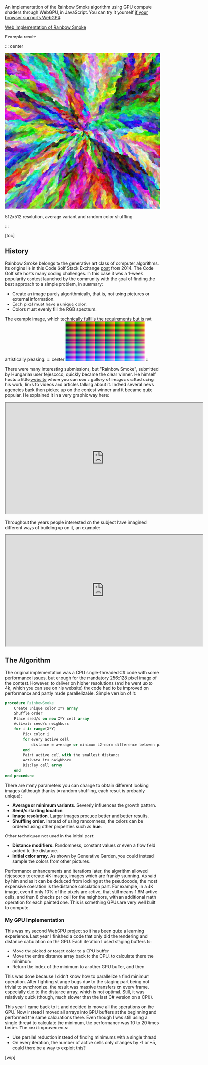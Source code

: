 An implementation of the Rainbow Smoke algorithm using GPU compute shaders through WebGPU, in JavaScript. You can try it yourself [if your browser supports WebGPU](https://caniuse.com/?search=web%20gpu):

[Web implementation of Rainbow Smoke](../../content/JSexperiments/GPUrainbowSmoke/index.html)

Example result:

::: center

![example result](assets/512avgRandom.jpg)

512x512 resolution, average variant and random color shuffling

:::

[toc]

## History

Rainbow Smoke belongs to the generative art class of computer algorithms. Its origins lie in this Code Golf Stack Exchange [post](https://codegolf.stackexchange.com/questions/22144/images-with-all-colors) from 2014. The Code Golf site hosts many coding challenges. In this case it was a 1-week popularity contest launched by the community with the goal of finding the best approach to a simple problem, in summary: 

- Create an image purely algorithmically, that is, not using pictures or external information.
- Each pixel must have a unique color.
- Colors must evenly fill the RGB spectrum.

The example image, which technically fulfills the requirements but is not artistically pleasing:
::: center
![example](assets/example.png)
:::

There were many interesting submissions, but "Rainbow Smoke", submitted by Hungarian user fejescoco, quickly became the clear winner. He himself hosts a little [website](http://rainbowsmoke.hu/home) where you can see a gallery of images crafted using his work, links to videos and articles talking about it. Indeed several news agencies back then picked up on the contest winner and it became quite popular. He explained it in a very graphic way here:

<iframe width="640" height="360" src="https://www.youtube.com/embed/OuvFsB4SLhA" allowfullscreen></iframe>

Throughout the years people interested on the subject have imagined different ways of building up on it, an example:

<iframe width="640" height="360" src="https://www.youtube.com/embed/dVQDYne8Bkc" allowfullscreen></iframe>

## The Algorithm

The original implementation was a CPU single-threaded C# code with some performance issues, but enough for the mandatory 256x128 pixel image of the contest. However, to deliver on higher resolutions (and he went up to 4k, which you can see on his website) the code had to be improved on performance and partly made parallelizable. Simple version of it:

```vhdl
procedure RainbowSmoke
    Create unique color X*Y array
    Shuffle order
    Place seed/s on new X*Y cell array
    Activate seed/s neighbors
    for i in range(X*Y)
        Pick color i
        for every active cell
            distance = average or minimum L2-norm difference between picked color and painted neighbors
        end
        Paint active cell with the smallest distance
        Activate its neighbors
        Display cell array
    end
end procedure
```

There are many parameters you can change to obtain different looking images (although thanks to random shuffling, each result is probably unique):

- **Average or minimum variants**. Severely influences the growth pattern.
- **Seed/s starting location**
- **Image resolution**. Larger images produce better and better results.
- **Shuffling order.** Instead of using randomness, the colors can be ordered using other properties such as **hue**.

Other techniques not used in the initial post:

- **Distance modifiers.** Randomness, constant values or even a flow field added to the distance.
- **Initial color array**. As shown by Generative Garden, you could instead sample the colors from other pictures.

Performance enhancements and iterations later, the algorithm allowed fejescoco to create 4K images, images which are frankly stunning. As said by him and as it can be deduced from looking at the pseudocode, the most expensive operation is the distance calculation part. For example, in a 4K image, even if only 10% of the pixels are active, that still means 1.6M active cells, and then 8 checks per cell for the neighbors, with an additional math operation for each painted one. This is something GPUs are very well built to compute.

### My GPU Implementation

This was my second WebGPU project so it has been quite a learning experience. Last year I finished a code that only did the rendering and distance calculation on the GPU. Each iteration I used staging buffers to:

- Move the picked or target color to a GPU buffer
- Move the entire distance array back to the CPU, to calculate there the minimum
- Return the index of the minimum to another GPU buffer, and then 

This was done because I didn't know how to parallelize a find minimum operation. After fighting strange bugs due to the staging part being not trivial to synchronize, the result was massive transfers on every frame, especially due to the distance array, which is not optimal. Still, it was relatively quick (though, much slower than the last C# version on a CPU). 

This year I came back to it, and decided to move all the operations on the GPU. Now instead I moved all arrays into GPU buffers at the beginning and performed the same calculations there. Even though I was still using a single thread to calculate the minimum, the performance was 10 to 20 times better. The next improvements:

- Use parallel reduction instead of finding minimums with a single thread
- On every iteration, the number of active cells only changes by -1 or +5, could there be a way to exploit this?

[wip]

